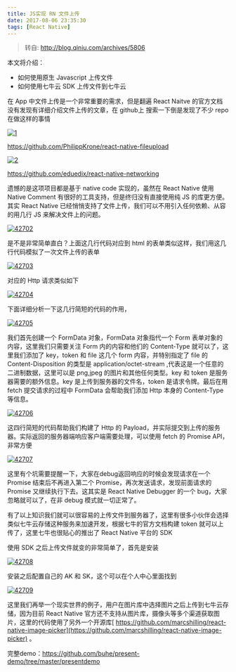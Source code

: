 ```yaml
---
title: JS实现 RN 文件上传
date: 2017-08-06 23:35:30
tags: [React Native]
---
```

> 转自: <http://blog.qiniu.com/archives/5806>

本文将介绍：
- 如何使用原生 Javascript 上传文件
- 如何使用七牛云 SDK 上传文件到七牛云

在 App 中文件上传是一个非常重要的需求，但是翻遍 React Naitve 的官方文档没有发现有详细介绍文件上传的文章，在 github上 搜索一下倒是发现了不少 repo 在做这样的事情

[![1](http://7j1ynv.com5.z0.glb.qiniucdn.com/wp-content/uploads/2016/04/11.png)](http://blog.qiniu.com/wp-content/uploads/2016/04/11.png)

[https://github.com/PhilippKrone/react-native-fileupload ](https://github.com/PhilippKrone/react-native-fileupload)

[![2](http://7j1ynv.com5.z0.glb.qiniucdn.com/wp-content/uploads/2016/04/21.png)](http://blog.qiniu.com/wp-content/uploads/2016/04/21.png)

<https://github.com/eduedix/react-native-networking>

遗憾的是这项项目都是基于 native code 实现的，虽然在 React Native 使用 Native Comment 有很好的工具支持，但是终归没有直接使用纯 JS 的库更方便。其实 React Native 已经悄悄支持了文件上传，我们可以不用引入任何依赖、从容的用几行 JS 来解决文件上的问题。

[![42702](http://7j1ynv.com5.z0.glb.qiniucdn.com/wp-content/uploads/2016/04/42702.png)](http://blog.qiniu.com/wp-content/uploads/2016/04/42702.png)

是不是非常简单直白？上面这几行代码对应到 html 的表单类似这样，我们用这几行代码模拟了一次文件上传的表单

[![42703](http://7j1ynv.com5.z0.glb.qiniucdn.com/wp-content/uploads/2016/04/42703.png)](http://blog.qiniu.com/wp-content/uploads/2016/04/42703.png)

对应的 Http 请求类似如下

[![42704](http://7j1ynv.com5.z0.glb.qiniucdn.com/wp-content/uploads/2016/04/42704.png)](http://blog.qiniu.com/wp-content/uploads/2016/04/42704.png)

下面详细分析一下这几行简短的代码的作用，

[![42705](http://7j1ynv.com5.z0.glb.qiniucdn.com/wp-content/uploads/2016/04/42705.png)](http://blog.qiniu.com/wp-content/uploads/2016/04/42705.png)

我们首先创建一个 FormData 对象，FormData 对象指代一个 Form 表单对象的内容，这里我们只需要关注 Form 内的内容和他们的 Content-Type 就可以了，这里我们添加了 key，token 和 file 这几个 form 内容，并特别指定了 file 的 Content-Disposition 的类型是 application/octet-stream ,代表这是一个任意的二进制数据，这里可以是 png,jpeg 的图片和其他任何类型。key 和 token 是服务器需要的额外信息。key 是上传到服务器的文件名，token 是请求令牌。最后在用fetch 提交请求的过程中 FormData 会帮助我们添加 Http 本身的 Content-Type等信息。

[![42706](http://7j1ynv.com5.z0.glb.qiniucdn.com/wp-content/uploads/2016/04/42706.png)](http://blog.qiniu.com/wp-content/uploads/2016/04/42706.png)

这四行简短的代码帮助我们构建了 Http 的 Payload，并实际提交到上传的服务器。实际返回的服务器端响应客户端需要处理，可以使用 fetch 的 Promise API，非常方便

[![42707](http://7j1ynv.com5.z0.glb.qiniucdn.com/wp-content/uploads/2016/04/42707.png)](http://blog.qiniu.com/wp-content/uploads/2016/04/42707.png)

这里有个坑需要提醒一下，大家在debug返回响应的时候会发现请求在一个 Promise 结束后不再进入第二个 Promise，再次发送请求，发现前面请求的 Promise 又继续执行下去。这其实是 React Native Debugger 的一个 bug，大家忽略就可以了，在非 debug 模式就一切正常了。

有了以上知识我们就可以很容易的上传文件到服务器了，这里有很多小伙伴会选择类似七牛云存储这种服务来加速开发，根据七牛的官方文档构建 token 就可以上传了，这里七牛也很贴心的推出了 React Native 平台的 SDK

使用 SDK 之后上传文件就变的非常简单了，首先是安装

[![42708](http://7j1ynv.com5.z0.glb.qiniucdn.com/wp-content/uploads/2016/04/42708.png)](http://blog.qiniu.com/wp-content/uploads/2016/04/42708.png)

安装之后配置自己的 AK 和 SK，这个可以在个人中心里面找到

[![42709](http://7j1ynv.com5.z0.glb.qiniucdn.com/wp-content/uploads/2016/04/42709.png)](http://blog.qiniu.com/wp-content/uploads/2016/04/42709.png)

这里我们再举一个现实世界的例子，用户在图片库中选择图片之后上传到七牛云存储，因为目前 React Native 官方还不支持从图片库，摄像头等多个渠道获取图片，这里的代码使用了另外一个开源库[ https://github.com/marcshilling/react-native-image-picker](https://github.com/marcshilling/react-native-image-picker) 。

完整demo：<https://github.com/buhe/present-demo/tree/master/presentdemo>
